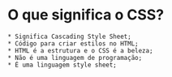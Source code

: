 # O que significa o CSS? 

    * Significa Cascading Style Sheet;
    * Código para criar estilos no HTML;
    * HTML é a estrutura e o CSS é a beleza;
    * Não é uma linguagem de programação; 
    * É uma linguagem style sheet; 
